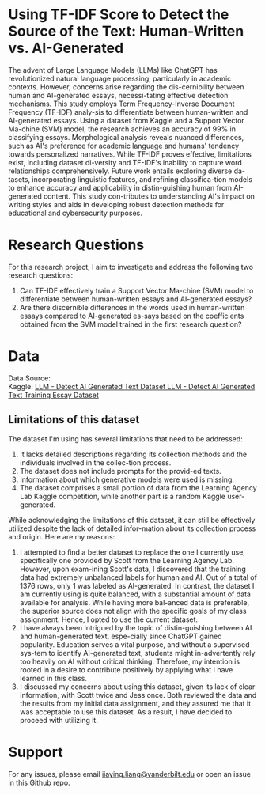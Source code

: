 # Using TF-IDF Score to Detect the Source of the Text: Human-Written vs. AI-Generated

The advent of Large Language Models (LLMs) like ChatGPT has revolutionized natural language processing, particularly in academic contexts. However, concerns arise regarding the dis-cernibility between human and AI-generated essays, necessi-tating effective detection mechanisms. This study employs Term Frequency-Inverse Document Frequency (TF-IDF) analy-sis to differentiate between human-written and AI-generated essays. Using a dataset from Kaggle and a Support Vector Ma-chine (SVM) model, the research achieves an accuracy of 99% in classifying essays. Morphological analysis reveals nuanced differences, such as AI's preference for academic language and humans' tendency towards personalized narratives. While TF-IDF proves effective, limitations exist, including dataset di-versity and TF-IDF's inability to capture word relationships comprehensively. Future work entails exploring diverse da-tasets, incorporating linguistic features, and refining classifica-tion models to enhance accuracy and applicability in distin-guishing human from AI-generated content. This study con-tributes to understanding AI's impact on writing styles and aids in developing robust detection methods for educational and cybersecurity purposes.

# Research Questions
For this research project, I aim to investigate and address the following two research questions:
1.	Can TF-IDF effectively train a Support Vector Ma-chine (SVM) model to differentiate between human-written essays and AI-generated essays?
2.	Are there discernible differences in the words used in human-written essays compared to AI-generated es-says based on the coefficients obtained from the SVM model trained in the first research question?

# Data
Data Source:  
Kaggle: [LLM - Detect AI Generated Text Dataset
LLM - Detect AI Generated Text Training Essay Dataset](https://www.kaggle.com/datasets/sunilthite/llm-detect-ai-generated-text-dataset)
## Limitations of this dataset
The dataset I'm using has several limitations that need to be addressed: 
1.	It lacks detailed descriptions regarding its collection methods and the individuals involved in the collec-tion process.
2.	The dataset does not include prompts for the provid-ed texts.
3.	Information about which generative models were used is missing.
4.	The dataset comprises a small portion of data from the Learning Agency Lab Kaggle competition, while another part is a random Kaggle user-generated.

While acknowledging the limitations of this dataset, it can still be effectively utilized despite the lack of detailed infor-mation about its collection process and origin. Here are my reasons:
1.	I attempted to find a better dataset to replace the one I currently use, specifically one provided by Scott from the Learning Agency Lab. However, upon exam-ining Scott's data, I discovered that the training data had extremely unbalanced labels for human and AI. Out of a total of 1376 rows, only 1 was labeled as AI-generated. In contrast, the dataset I am currently using is quite balanced, with a substantial amount of data available for analysis. While having more bal-anced data is preferable, the superior source does not align with the specific goals of my class assignment. Hence, I opted to use the current dataset.
2.	I have always been intrigued by the topic of distin-guishing between AI and human-generated text, espe-cially since ChatGPT gained popularity. Education serves a vital purpose, and without a supervised sys-tem to identify AI-generated text, students might in-advertently rely too heavily on AI without critical thinking. Therefore, my intention is rooted in a desire to contribute positively by applying what I have learned in this class.
3.	I discussed my concerns about using this dataset, given its lack of clear information, with Scott twice and Jess once. Both reviewed the data and the results from my initial data assignment, and they assured me that it was acceptable to use this dataset. As a result, I have decided to proceed with utilizing it.

# Support
For any issues, please email jiaying.liang@vanderbilt.edu or open an issue in this Github repo.
